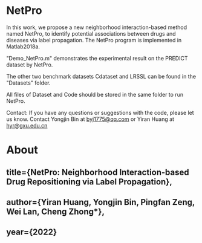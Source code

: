 # NetPro

In this work, we propose a new neighborhood interaction-based method named NetPro, to identify potential associations between drugs and diseases via label propagation. The NetPro program is implemented in Matlab2018a. 

"Demo_NetPro.m" demonstrates the experimental result on the PREDICT dataset by NetPro. 

The other two benchmark datasets Cdataset and LRSSL can be found in the "Datasets" folder.

All files of Dataset and Code should be stored in the same folder to run NetPro.

Contact:
If you have any questions or suggestions with the code, please let us know. 
Contact Yongjin Bin at  byj1775@qq.com or Yiran Huang at hyr@gxu.edu.cn



# About

## title={NetPro: Neighborhood Interaction-based Drug Repositioning via Label Propagation},
##  author={Yiran Huang, Yongjin Bin, Pingfan Zeng, Wei Lan, Cheng Zhong*},
##  year={2022}

